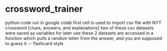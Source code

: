 # crossword_trainer

python code run in google colab
first cell is used to import csv file with NYT crossword [clues, answers, and explanations]
two of these csv datasets were saved as variables for later use
these 2 datasets are accessed in a function which pulls a random letter from the answer, and you are supposed to guess it -- flashcard style
